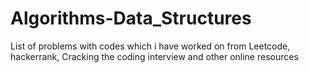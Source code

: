 # Algorithms-Data_Structures
List of problems with codes which i have worked on from Leetcode, hackerrank, Cracking the coding interview and other online resources
